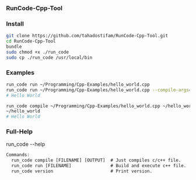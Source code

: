 ### RunCode-Cpp-Tool

### Install

```bash
git clone https://github.com/tahadostifam/RunCode-Cpp-Tool.git
cd RunCode-Cpp-Tool
bundle
sudo chmod +x ./run_code
sudo cp ./run_code /usr/local/bin
```

### Examples

```bash
run_code run ~/Programming/Cpp-Examples/hello_world.cpp
run_code run ~/Programming/Cpp-Examples/hello_world.cpp --compile-args=-Wall
# Hello World
```

```bash
run_code compile ~/Programming/Cpp-Examples/hello_world.cpp ~/hello_world
~/hello_world
# Hello World
```

### Full-Help

run_code --help

```txt
Commands:
  run_code compile [FILENAME] [OUTPUT]  # Just compiles c/c++ file.
  run_code run [FILENAME]               # Build and execute c++ file.
  run_code version                      # Print version.
```
